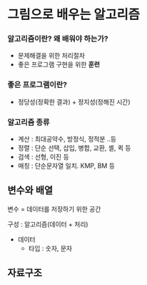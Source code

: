 # 그림으로 배우는 알고리즘

### 알고리즘이란? 왜 배워야 하는가?
- 문제해결을 위한 처리절차
- 좋은 프로그램 구현을 위한 **훈련**

### 좋은 프로그램이란?
- 정당성(정확한 결과) + 정지성(정해진 시간)

### 알고리즘 종류

- 계산 : 최대공약수, 방정식, 정적분 ..등
- 정렬 : 단순 선택, 삽입, 병합, 교환, 셸, 퀵 등
- 검색 : 선형, 이진 등
- 매칭 : 단순문자열 일치. KMP, BM 등

## 변수와 배열

변수 = 데이터를 저장하기 위한 공간

구성 : 알고리즘(데이터 + 처리) 
- 데이터 
	- 타입 : 숫자, 문자







## 자료구조

 

<!--stackedit_data:
eyJoaXN0b3J5IjpbLTE4OTMzNzQ3ODQsLTI3ODA5MjgwN119
-->